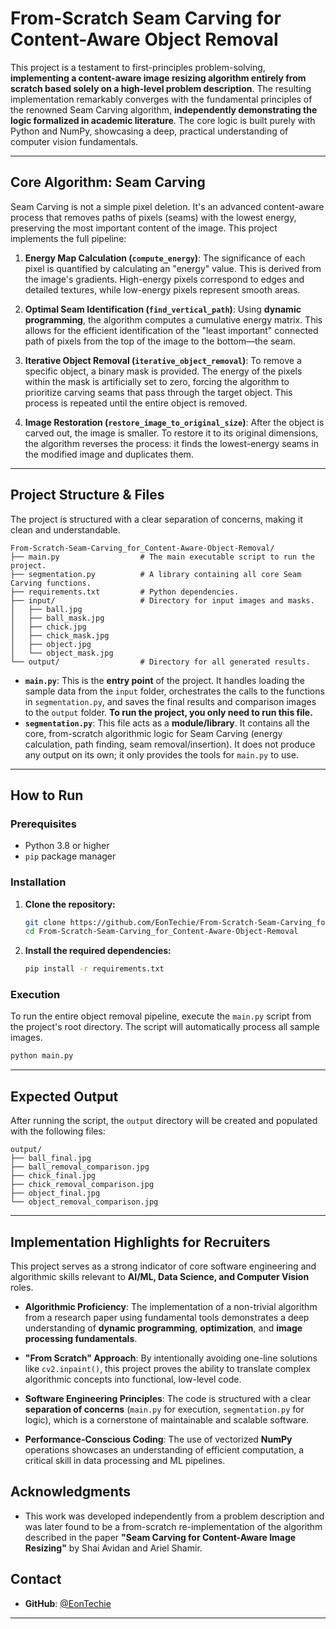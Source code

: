 # From-Scratch Seam Carving for Content-Aware Object Removal

This project is a testament to first-principles problem-solving, **implementing a content-aware image resizing algorithm entirely from scratch based solely on a high-level problem description**. The resulting implementation remarkably converges with the fundamental principles of the renowned Seam Carving algorithm, **independently demonstrating the logic formalized in academic literature**. The core logic is built purely with Python and NumPy, showcasing a deep, practical understanding of computer vision fundamentals.

---

## Core Algorithm: Seam Carving

Seam Carving is not a simple pixel deletion. It's an advanced content-aware process that removes paths of pixels (seams) with the lowest energy, preserving the most important content of the image. This project implements the full pipeline:

1.  **Energy Map Calculation (`compute_energy`)**: The significance of each pixel is quantified by calculating an "energy" value. This is derived from the image's gradients. High-energy pixels correspond to edges and detailed textures, while low-energy pixels represent smooth areas.

2.  **Optimal Seam Identification (`find_vertical_path`)**: Using **dynamic programming**, the algorithm computes a cumulative energy matrix. This allows for the efficient identification of the "least important" connected path of pixels from the top of the image to the bottom—the seam.

3.  **Iterative Object Removal (`iterative_object_removal`)**: To remove a specific object, a binary mask is provided. The energy of the pixels within the mask is artificially set to zero, forcing the algorithm to prioritize carving seams that pass through the target object. This process is repeated until the entire object is removed.

4.  **Image Restoration (`restore_image_to_original_size`)**: After the object is carved out, the image is smaller. To restore it to its original dimensions, the algorithm reverses the process: it finds the lowest-energy seams in the modified image and duplicates them.

---

## Project Structure & Files

The project is structured with a clear separation of concerns, making it clean and understandable.

```
From-Scratch-Seam-Carving_for_Content-Aware-Object-Removal/
├── main.py                  # The main executable script to run the project.
├── segmentation.py          # A library containing all core Seam Carving functions.
├── requirements.txt         # Python dependencies.
├── input/                   # Directory for input images and masks.
│   ├── ball.jpg
│   ├── ball_mask.jpg
│   ├── chick.jpg
│   ├── chick_mask.jpg
│   ├── object.jpg
│   └── object_mask.jpg
└── output/                  # Directory for all generated results.
```

- **`main.py`**: This is the **entry point** of the project. It handles loading the sample data from the `input` folder, orchestrates the calls to the functions in `segmentation.py`, and saves the final results and comparison images to the `output` folder. **To run the project, you only need to run this file.**
- **`segmentation.py`**: This file acts as a **module/library**. It contains all the core, from-scratch algorithmic logic for Seam Carving (energy calculation, path finding, seam removal/insertion). It does not produce any output on its own; it only provides the tools for `main.py` to use.

---

## How to Run

### Prerequisites
- Python 3.8 or higher
- `pip` package manager

### Installation

1.  **Clone the repository:**
    ```bash
    git clone https://github.com/EonTechie/From-Scratch-Seam-Carving_for_Content-Aware-Object-Removal.git
    cd From-Scratch-Seam-Carving_for_Content-Aware-Object-Removal
    ```

2.  **Install the required dependencies:**
    ```bash
    pip install -r requirements.txt
    ```

### Execution

To run the entire object removal pipeline, execute the `main.py` script from the project's root directory. The script will automatically process all sample images.

```bash
python main.py
```

---

## Expected Output

After running the script, the `output` directory will be created and populated with the following files:

```
output/
├── ball_final.jpg
├── ball_removal_comparison.jpg
├── chick_final.jpg
├── chick_removal_comparison.jpg
├── object_final.jpg
└── object_removal_comparison.jpg
```

---

## Implementation Highlights for Recruiters

This project serves as a strong indicator of core software engineering and algorithmic skills relevant to **AI/ML, Data Science, and Computer Vision** roles.

*   **Algorithmic Proficiency**: The implementation of a non-trivial algorithm from a research paper using fundamental tools demonstrates a deep understanding of **dynamic programming**, **optimization**, and **image processing fundamentals**.

*   **"From Scratch" Approach**: By intentionally avoiding one-line solutions like `cv2.inpaint()`, this project proves the ability to translate complex algorithmic concepts into functional, low-level code.

*   **Software Engineering Principles**: The code is structured with a clear **separation of concerns** (`main.py` for execution, `segmentation.py` for logic), which is a cornerstone of maintainable and scalable software.

*   **Performance-Conscious Coding**: The use of vectorized **NumPy** operations showcases an understanding of efficient computation, a critical skill in data processing and ML pipelines.


## Acknowledgments

*   This work was developed independently from a problem description and was later found to be a from-scratch re-implementation of the algorithm described in the paper **"Seam Carving for Content-Aware Image Resizing"** by Shai Avidan and Ariel Shamir.

## Contact

- **GitHub**: [@EonTechie](https://github.com/EonTechie)

--- 